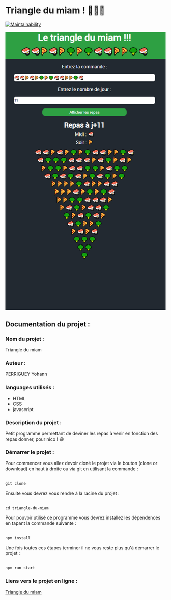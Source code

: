 # Triangle du miam ! 🍕🥦🍣

[![Maintainability](https://api.codeclimate.com/v1/badges/85c2e907447787d4b748/maintainability)](https://codeclimate.com/github/yohann-kevin/Triangle-du-miam/maintainability)

<div align="center">
    <img src="images/TriangleMiam.png">
</div>

## Documentation du projet :

### Nom du projet :

Triangle du miam

### Auteur :

PERRIGUEY Yohann

### languages utilisés :

* HTML
* CSS
* javascript

### Description du projet :

Petit programme permettant de deviner les repas à venir en fonction 
des repas donner, pour nico ! 😃

### Démarrer le projet :

Pour commencer vous allez devoir cloné le projet via le bouton (clone or download) en haut à droite
ou via git en utilisant la commande :


```

git clone

```

Ensuite vous devrez vous rendre à la racine du projet : 


```

cd triangle-du-miam

```

Pour pouvoir utilisé ce programme vous devrez installez les dépendences en tapant la commande suivante : 


```

npm install

```

Une fois toutes ces étapes terminer il ne vous reste plus qu'à démarrer le projet : 


```

npm run start

```

### Liens vers le projet en ligne :

[Triangle du miam](https://silly-bardeen-ff6ea9.netlify.app/)